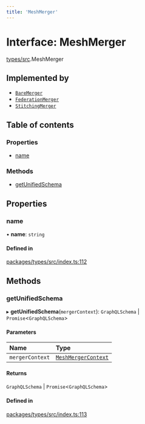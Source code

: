 ```yaml
---
title: 'MeshMerger'
---
```


# Interface: MeshMerger

[types/src](../modules/types_src).MeshMerger

## Implemented by

- [`BareMerger`](/docs/api/classes/mergers_bare_src.BareMerger)
- [`FederationMerger`](/docs/api/classes/mergers_federation_src.FederationMerger)
- [`StitchingMerger`](/docs/api/classes/mergers_stitching_src.StitchingMerger)

## Table of contents

### Properties

- [name](types_src.MeshMerger#name)

### Methods

- [getUnifiedSchema](types_src.MeshMerger#getunifiedschema)

## Properties

### name

• **name**: `string`

#### Defined in

[packages/types/src/index.ts:112](https://github.com/Urigo/graphql-mesh/blob/master/packages/types/src/index.ts#L112)

## Methods

### getUnifiedSchema

▸ **getUnifiedSchema**(`mergerContext`): `GraphQLSchema` \| `Promise`<`GraphQLSchema`\>

#### Parameters

| Name | Type |
| :------ | :------ |
| `mergerContext` | [`MeshMergerContext`](types_src.MeshMergerContext) |

#### Returns

`GraphQLSchema` \| `Promise`<`GraphQLSchema`\>

#### Defined in

[packages/types/src/index.ts:113](https://github.com/Urigo/graphql-mesh/blob/master/packages/types/src/index.ts#L113)
